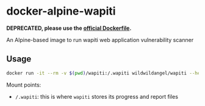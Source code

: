 # docker-alpine-wapiti

**DEPRECATED, please use the [official Dockerfile](https://github.com/wapiti-scanner/wapiti/blob/master/Dockerfile).**

An Alpine-based image to run wapiti web application vulnerability scanner

## Usage

```bash
docker run -it --rm -v $(pwd)/wapiti:/.wapiti wildwildangel/wapiti --help
```

Mount points:
  * `/.wapiti`: this is where `wapiti` stores its progress and report files
